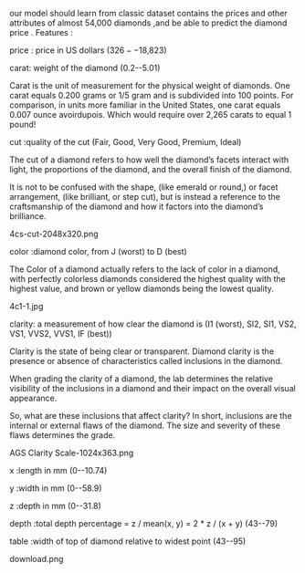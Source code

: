 our model should learn from classic dataset contains the prices and other attributes of almost 54,000 diamonds ,and be able to predict the diamond price . Features :

price : price in US dollars ($326--$18,823)

carat: weight of the diamond (0.2--5.01)

Carat is the unit of measurement for the physical weight of diamonds. One carat equals 0.200 grams or 1/5 gram and is subdivided into 100 points. For comparison, in units more familiar in the United States, one carat equals 0.007 ounce avoirdupois. Which would require over 2,265 carats to equal 1 pound!

cut :quality of the cut (Fair, Good, Very Good, Premium, Ideal)

The cut of a diamond refers to how well the diamond’s facets interact with light, the proportions of the diamond, and the overall finish of the diamond.

It is not to be confused with the shape, (like emerald or round,) or facet arrangement, (like brilliant, or step cut), but is instead a reference to the craftsmanship of the diamond and how it factors into the diamond’s brilliance.

4cs-cut-2048x320.png

color :diamond color, from J (worst) to D (best)

The Color of a diamond actually refers to the lack of color in a diamond, with perfectly colorless diamonds considered the highest quality with the highest value, and brown or yellow diamonds being the lowest quality.

4c1-1.jpg

clarity: a measurement of how clear the diamond is (I1 (worst), SI2, SI1, VS2, VS1, VVS2, VVS1, IF (best))

Clarity is the state of being clear or transparent. Diamond clarity is the presence or absence of characteristics called inclusions in the diamond.

When grading the clarity of a diamond, the lab determines the relative visibility of the inclusions in a diamond and their impact on the overall visual appearance.

So, what are these inclusions that affect clarity? In short, inclusions are the internal or external flaws of the diamond. The size and severity of these flaws determines the grade.

AGS Clarity Scale-1024x363.png

x :length in mm (0--10.74)

y :width in mm (0--58.9)

z :depth in mm (0--31.8)

depth :total depth percentage = z / mean(x, y) = 2 * z / (x + y) (43--79)

table :width of top of diamond relative to widest point (43--95)

download.png
